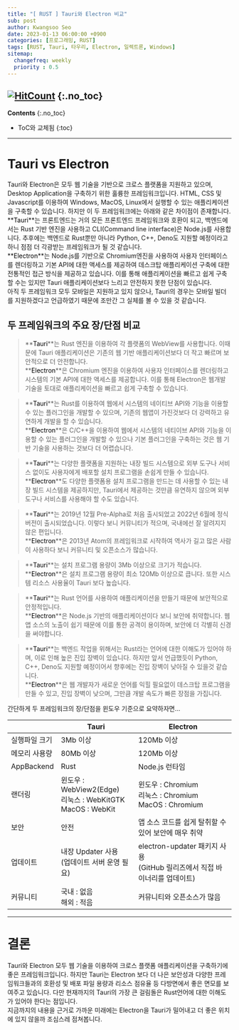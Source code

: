 ```yaml
---
title: "[ RUST ] Tauri와 Electron 비교" 
sub: post
author: Kwangsoo Seo
date: 2023-01-13 06:00:00 +0900
categories: [프로그래밍, RUST]
tags: [RUST, Tauri, 타우리, Electron, 일렉트론, Windows]
sitemap:
  changefreq: weekly
  priority : 0.5
---
```

[![HitCount](https://hits.dwyl.com/MonosLab/post21.svg?style=flat-square&show=unique)](http://hits.dwyl.com/MonosLab/post21)
{:.no_toc}
---
**Contents**
{:.no_toc}

* ToC와 교체됨
{:toc}  

---  
# Tauri vs Electron   

Tauri와 Electron은 모두 웹 기술을 기반으로 크로스 플랫폼을 지원하고 있으며,  Desktop Application을 구축하기 위한 훌륭한 프레임워크입니다. HTML, CSS 및 Javascript를 이용하여 Windows, MacOS, Linux에서 실행할 수 있는 애플리케이션을 구축할 수 있습니다. 하지만 이 두 프레임워크에는 아래와 같은 차이점이 존재합니다.   
**<span style="color:black">Tauri</span>**는 프론트엔드는 거의 모든 프론트엔드 프레임워크와 호환이 되고, 백엔드에서는 Rust 기반 엔진을 사용하고 CLI(Command line interface)은 Node.js를 사용합니다.  추후에는 백엔드로 Rust뿐만 아니라 Python, C++, Deno도 지원할 예정이라고 하니 점점 더 각광받는 프레임워크가 될 것 같습니다.    
**<span style="color:black">Electron</span>**는 Node.js를 기반으로 Chromium엔진을 사용하여 사용자 인터페이스를 렌더링하고 기본 API에 대한 액세스를 제공하여 데스크탑 애플리케이션 구축에 대한 전통적인 접근 방식을 제공하고 있습니다. 이를 통해 애플리케이션을 빠르고 쉽게 구축할 수는 있지만 Tauri 애플리케이션보다 느리고 안전하지 못한 단점이 있습니다.   
아직 두 프레임워크 모두 모바일은 지원하고 있지 않으나, Tauri의 경우는 모바일 빌더를 지원하겠다고 언급하였기 때문에 조만간 그 실체를 볼 수 있을 것 같습니다.    

## 두 프레임워크의 주요 장/단점 비교   

>**<span style="color:black">Tauri</span>**는 Rust 엔진을 이용하여 각 플랫폼의 WebView를 사용합니다. 이때문에 Tauri 애플리케이션은 기존의 웹 기반 애플리케이션보다 더 작고 빠르며 보안적으로 더 안전합니다.   
>**<span style="color:black">Electron</span>**은 Chromium 엔진을 이용하여 사용자 인터페이스를 렌더링하고 시스템의 기본 API에 대한 액세스를 제공합니다. 이를 통해 Electron은 웹개발 기술을 토대로 애플리케이션을 빠르고 쉽게 구축할 수 있습니다.   

>**<span style="color:black">Tauri</span>**는 Rust를 이용하여 웹에서 시스템의 네이티브 API와 기능을 이용할 수 있는 플러그인을 개발할 수 있으며, 기존의 웹앱이 가진것보다 더 강력하고 유연하게 개발을 할 수 있습니다.    
>**<span style="color:black">Electron</span>**은 C/C++을 이용하여 웹에서 시스템의 네티이브 API와 기능을 이용할 수 있는 플러그인을 개발할 수 있으나 기본 플러그인을 구축하는 것은 웹 기반 기술을 사용하는 것보다 더 어렵습니다.   

>**<span style="color:black">Tauri</span>**는 다양한 플랫폼을 지원하는 내장 빌드 시스템으로 외부 도구나 서비스 없이도 사용자에게 배포할 설치 프로그램을 손쉽게 만들 수 있습니다.   
>**<span style="color:black">Electron</span>**도 다양한 플랫폼용 설치 프로그램을 만드는 데 사용할 수 있는 내장 빌드 시스템을 제공하지만, Tauri에서 제공하는 것만큼 유연하지 않으며 외부 도구나 서비스를 사용해야 할 수도 있습니다.   

>**<span style="color:black">Tauri</span>**는 2019년 12월 Pre-Alpha로 처음 출시되었고 2022년 6월에 정식 버전이 출시되었습니다. 이렇다 보니 커뮤니티가  적으며, 국내에선 잘 알려지지 않은 편입니다.    
>**<span style="color:black">Electron</span>**은 2013년 Atom의 프레임워크로 시작하여 역사가 길고 많은 사람이 사용하다 보니 커뮤니티 및 오픈소스가 많습니다.   

>**<span style="color:black">Tauri</span>**는 설치 프로그램 용량이 3Mb 이상으로 크기가 적습니다.     
>**<span style="color:black">Electron</span>**은 설치 프로그램 용량이 최소 120Mb 이상으로 큽니다. 또한 시스템 리소스 사용율이 Tauri 보다 높습니다.   

>**<span style="color:black">Tauri</span>**는 Rust 언어를 사용하여 애플리케이션을 만들기 때문에 보안적으로 안정적입니다.   
>**<span style="color:black">Electron</span>**은 Node.js 기반의 애플리케이션이다 보니 보안에 취약합니다.  웹앱 소스의 노출이 쉽기 때문에 이를 통한 공격이 용이하며, 보안에 더 각별히 신경을 써야합니다.   

>**<span style="color:black">Tauri</span>**는 백엔드 작업을 위해서는 Rust라는 언어에 대한 이해도가 있어야 하며, 이로 인해 높은 진입 장벽이 있습니다. 하지만 앞서 언급했듯이  Python, C++, Deno도 지원할 예정이어서 향후에는 진입 장벽이 낮아질 수 있을것 같습니다.   
>**<span style="color:black">Electron</span>**은 웹 개발자가 새로운 언어를 익힐 필요없이 데스크탑 프로그램을 만들 수 있고, 진입 장벽이 낮으며, 그만큼 개발 속도가 빠른 장점을 가집니다.   

간단하게 두 프레임워크의 장/단점을 윈도우 기준으로 요약하자면...

|  |Tauri|Electron|   
|---|---|---|
|실행파일 크기|3Mb 이상|120Mb 이상|
|메모리 사용량|80Mb 이상|120Mb 이상|
|AppBackend|Rust|Node.js 런타임|
|랜더링|윈도우 : WebView2(Edge)<br>리눅스 : WebKitGTK<br>MacOS : WebKit|윈도우 : Chromium<br>리눅스  : Chromium<br>MacOS  : Chromium|
|보안|안전|앱 소스 코드를 쉽게 탈취할 수 있어 보안에 매우 취약|
|업데이트|내장 Updater 사용<br>(업데이트 서버 운영 필요)|electron-updater 패키지 사용<br>(GitHub 릴리즈에서 직접 바이너리를 업데이트)|
|커뮤니티|국내 : 없음<br>해외 : 적음|커뮤니티와 오픈소스가 많음|

---

# 결론   
Tauri와 Electron 모두 웹 기술을 이용하여 크로스 플랫폼 애플리케이션을 구축하기에 좋은 프레임워크입니다. 하지만 Tauri는 Electron 보다 더 나은 보안성과 다양한 프레임워크들과의 호환성 및 배포 파일 용량과 리소스 점유율 등 다방면에서 좋은 면모를 보여주고 있습니다. 다만 현재까지의 Tauri의 가장 큰 걸림돌은 Rust언어에 대한 이해도가 있어야 한다는 점입니다.    
지금까지의 내용을 근거로 가까운 미래에는 Electron을 Tauri가 밀어내고 더 좋은 위치에 있지 않을까 조심스레 점쳐봅니다.